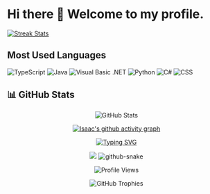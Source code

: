# Hi there 👋 Welcome to my profile.

[![Streak Stats](https://streak-stats.demolab.com?user=IsaacNjoroge2024&theme=dark&hide_border=true)](https://git.io/streak-stats)

## Most Used Languages
<!-- Using the languages bar from your current setup -->
![TypeScript](https://img.shields.io/badge/TypeScript-54.65%25-blue)
![Java](https://img.shields.io/badge/Java-19.94%25-orange)
![Visual Basic .NET](https://img.shields.io/badge/Visual%20Basic%20.NET-16.06%25-purple)
![Python](https://img.shields.io/badge/Python-4.72%25-blue)
![C#](https://img.shields.io/badge/C%23-4.20%25-green)
![CSS](https://img.shields.io/badge/CSS-0.43%25-purple)

## 📊 GitHub Stats
<div align="center">
  
  <!-- GitHub Stats Card -->
  ![GitHub Stats](https://github-readme-stats.vercel.app/api?username=IsaacNjoroge2024&theme=radical&hide_border=true&include_all_commits=true&count_private=true)
  
  <!-- GitHub Contribution Graph -->
  [![Isaac's github activity graph](https://github-readme-activity-graph.vercel.app/graph?username=IsaacNjoroge2024&theme=tokyo-night&hide_border=true)](https://github.com/ashutosh00710/github-readme-activity-graph)
  
  <!-- Typing Animation -->
  [![Typing SVG](https://readme-typing-svg.demolab.com?font=Fira+Code&duration=3000&pause=1000&color=00FF00&center=true&vCenter=true&random=false&width=435&lines=A+passionate+Java+Developer;Always+learning+new+stuff;Full+Stack+Development+Enthusiast;Clean+Code+Advocate)](https://git.io/typing-svg)
  
  <!-- Tech Stack -->
  <img src="https://skillicons.dev/icons?i=java,ts,python,cs,dotnet,css&theme=dark" />
  
 <!-- Snake Animation -->
<picture>
  <source media="(prefers-color-scheme: dark)" srcset="https://raw.githubusercontent.com/IsaacNjoroge2024/IsaacNjoroge2024/output/dist/github-contribution-grid-snake-dark.svg" />
  <source media="(prefers-color-scheme: light)" srcset="https://raw.githubusercontent.com/IsaacNjoroge2024/IsaacNjoroge2024/output/dist/github-contribution-grid-snake.svg" />
  <img alt="github-snake" src="https://raw.githubusercontent.com/IsaacNjoroge2024/IsaacNjoroge2024/output/dist/github-contribution-grid-snake.svg" />
</picture>

  <!-- Profile Views Counter -->
  ![Profile Views](https://komarev.com/ghpvc/?username=IsaacNjoroge2024&color=blueviolet&style=flat-square)
  
  <!-- GitHub Trophies -->
  ![GitHub Trophies](https://github-profile-trophy.vercel.app/?username=IsaacNjoroge2024&theme=radical&no-frame=true&no-bg=true&margin-w=4)
</div>
